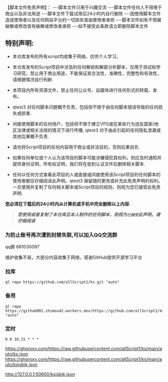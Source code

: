 

【脚本文件免责声明】：
---脚本文件只用于兴趣交流
---脚本文件任何人不得用于商业以及非法用途
---脚本文件下载试用后24小时内自行删除
---因使用脚本文件造成使用者以及任何网站平台的一切损失皆由使用者承担
---脚本文件如有不慎被破解或修改皆有破解或修改者承担
---如不接受此条款请立即删除脚本文件


## 特别声明:

-   本仓库发布的所有script均收集于网络，仅供个人学习，

-   本仓库发布的Script项目中涉及的任何解锁和解密分析脚本，仅用于测试和学习研究，禁止用于商业用途，不能保证其合法性，准确性，完整性和有效性，请根据情况自行判断.
    
-   本项目内所有资源文件，禁止任何公众号、自媒体进行任何形式的转载、发布。
    
-   qtest3 对任何脚本问题概不负责，包括但不限于由任何脚本错误导致的任何损失或损害.
    
-   间接使用脚本的任何用户，包括但不限于建立VPS或在某些行为违反国家/地区法律或相关法规的情况下进行传播, qtest3 对于由此引起的任何隐私泄漏或其他后果概不负责.
    
-   请勿将Script项目的任何内容用于商业或非法目的，否则后果自负.
    
-   如果任何单位或个人认为该项目的脚本可能涉嫌侵犯其权利，则应及时通知并提供身份证明，所有权证明，我们将在收到认证文件后删除相关脚本.
    
-   任何以任何方式查看此项目的人或直接或间接使用该Script项目的任何脚本的使用者都应仔细阅读此声明。qtest3 保留随时更改或补充此免责声明的权利。一旦使用并复制了任何相关脚本或Script项目的规则，则视为您已接受此免责声明.
    

**您必须在下载后的24小时内从计算机或手机中完全删除以上内容.**  

> _**您使用或者复制了本仓库且本人制作的任何脚本，则视为`已接受`此声明，请仔细阅读**_

### 为防止账号再次遭到封禁失联,可以加入QQ交流群

qq群 681030097

维护收集不易，大部分内容收集于网络，感谢GitHub提供开源学习平台







### 拉库
```
ql repo https://github.com/allScript1/ks.git "auto"
```


### 备用

```
ql repo https://github001.zhimox42.workers.dev/https://github.com/allScript1/ks.git "auto"
```

### 定时

```
0 0 10,15 * * *
``` 






https://ghproxy.com/https://raw.githubusercontent.com/allScript1/ks/main/auto/ks.json
https://ghproxy.com/https://raw.githubusercontent.com/allScript1/ks/main/auto/ksjsbjk.json

http://127.0.0.1:50600/ksjsbjk.json